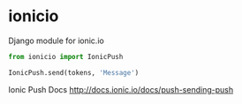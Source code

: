 # ionicio
Django module for ionic.io

```python
from ionicio import IonicPush

IonicPush.send(tokens, 'Message')
```

Ionic Push Docs http://docs.ionic.io/docs/push-sending-push
